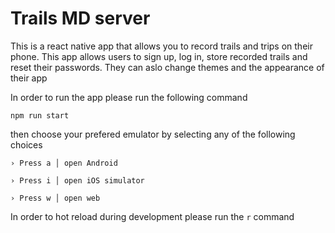 # Trails MD server

This is a react native app that allows you to record trails and trips on their phone. This app allows users to sign up, log in, store recorded trails and reset their passwords. They can aslo change themes and the appearance of their app

In order to run the app please run the following command

`npm run start`

then choose your prefered emulator by selecting any of the following choices

`› Press a │ open Android`

`› Press i │ open iOS simulator`

`› Press w │ open web`

In order to hot reload during development please run the `r` command